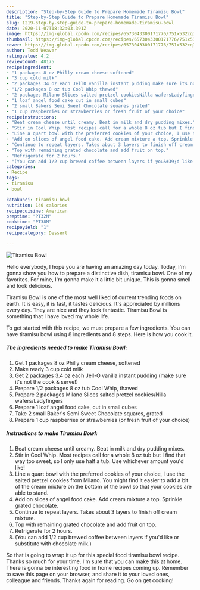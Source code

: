 ```yaml
---
description: "Step-by-Step Guide to Prepare Homemade Tiramisu Bowl"
title: "Step-by-Step Guide to Prepare Homemade Tiramisu Bowl"
slug: 1219-step-by-step-guide-to-prepare-homemade-tiramisu-bowl
date: 2020-11-07T18:32:03.391Z
image: https://img-global.cpcdn.com/recipes/6573043300171776/751x532cq70/tiramisu-bowl-recipe-main-photo.jpg
thumbnail: https://img-global.cpcdn.com/recipes/6573043300171776/751x532cq70/tiramisu-bowl-recipe-main-photo.jpg
cover: https://img-global.cpcdn.com/recipes/6573043300171776/751x532cq70/tiramisu-bowl-recipe-main-photo.jpg
author: Todd Weaver
ratingvalue: 4.2
reviewcount: 48175
recipeingredient:
- "1 packages 8 oz Philly cream cheese softened"
- "3 cup cold milk"
- "2 packages 34 oz each JellO vanilla instant pudding make sure its not the cook  serve"
- "1/2 packages 8 oz tub Cool Whip thawed"
- "2 packages Milano Slices salted pretzel cookiesNilla wafersLadyfingers"
- "1 loaf angel food cake cut in small cubes"
- "2 small Bakers Semi Sweet Chocolate squares grated"
- "1 cup raspberries or strawberries or fresh fruit of your choice"
recipeinstructions:
- "Beat cream cheese until creamy. Beat in milk and dry pudding mixes."
- "Stir in Cool Whip. Most recipes call for a whole 8 oz tub but I find that way too sweet, so I only use half a tub. Use whichever amount you&#39;d like!"
- "Line a quart bowl with the preferred cookies of your choice, I use the salted pretzel cookies from Milano. You might find it easier to add a bit of the cream mixture on the bottom of the bowl so that your cookies are able to stand."
- "Add on slices of angel food cake. Add cream mixture a top. Sprinkle grated chocolate."
- "Continue to repeat layers. Takes about 3 layers to finish off cream mixture."
- "Top with remaining grated chocolate and add fruit on top."
- "Refrigerate for 2 hours."
- "(You can add 1/2 cup brewed coffee between layers if you&#39;d like or substitute with chocolate milk.)"
categories:
- Recipe
tags:
- tiramisu
- bowl

katakunci: tiramisu bowl 
nutrition: 140 calories
recipecuisine: American
preptime: "PT32M"
cooktime: "PT38M"
recipeyield: "1"
recipecategory: Dessert

---
```



![Tiramisu Bowl](https://img-global.cpcdn.com/recipes/6573043300171776/751x532cq70/tiramisu-bowl-recipe-main-photo.jpg)

Hello everybody, I hope you are having an amazing day today. Today, I'm gonna show you how to prepare a distinctive dish, tiramisu bowl. One of my favorites. For mine, I'm gonna make it a little bit unique. This is gonna smell and look delicious.



Tiramisu Bowl is one of the most well liked of current trending foods on earth. It is easy, it is fast, it tastes delicious. It's appreciated by millions every day. They are nice and they look fantastic. Tiramisu Bowl is something that I have loved my whole life.


To get started with this recipe, we must prepare a few ingredients. You can have tiramisu bowl using 8 ingredients and 8 steps. Here is how you cook it.

<!--inarticleads1-->

##### The ingredients needed to make Tiramisu Bowl:

1. Get 1 packages 8 oz Philly cream cheese, softened
1. Make ready 3 cup cold milk
1. Get 2 packages 3.4 oz each Jell-O vanilla instant pudding (make sure it&#39;s not the cook &amp; serve!)
1. Prepare 1/2 packages 8 oz tub Cool Whip, thawed
1. Prepare 2 packages Milano Slices salted pretzel cookies/Nilla wafers/Ladyfingers
1. Prepare 1 loaf angel food cake, cut in small cubes
1. Take 2 small Baker&#39;s Semi Sweet Chocolate squares, grated
1. Prepare 1 cup raspberries or strawberries (or fresh fruit of your choice)




<!--inarticleads2-->

##### Instructions to make Tiramisu Bowl:

1. Beat cream cheese until creamy. Beat in milk and dry pudding mixes.
1. Stir in Cool Whip. Most recipes call for a whole 8 oz tub but I find that way too sweet, so I only use half a tub. Use whichever amount you&#39;d like!
1. Line a quart bowl with the preferred cookies of your choice, I use the salted pretzel cookies from Milano. You might find it easier to add a bit of the cream mixture on the bottom of the bowl so that your cookies are able to stand.
1. Add on slices of angel food cake. Add cream mixture a top. Sprinkle grated chocolate.
1. Continue to repeat layers. Takes about 3 layers to finish off cream mixture.
1. Top with remaining grated chocolate and add fruit on top.
1. Refrigerate for 2 hours.
1. (You can add 1/2 cup brewed coffee between layers if you&#39;d like or substitute with chocolate milk.)




So that is going to wrap it up for this special food tiramisu bowl recipe. Thanks so much for your time. I'm sure that you can make this at home. There is gonna be interesting food in home recipes coming up. Remember to save this page on your browser, and share it to your loved ones, colleague and friends. Thanks again for reading. Go on get cooking!
